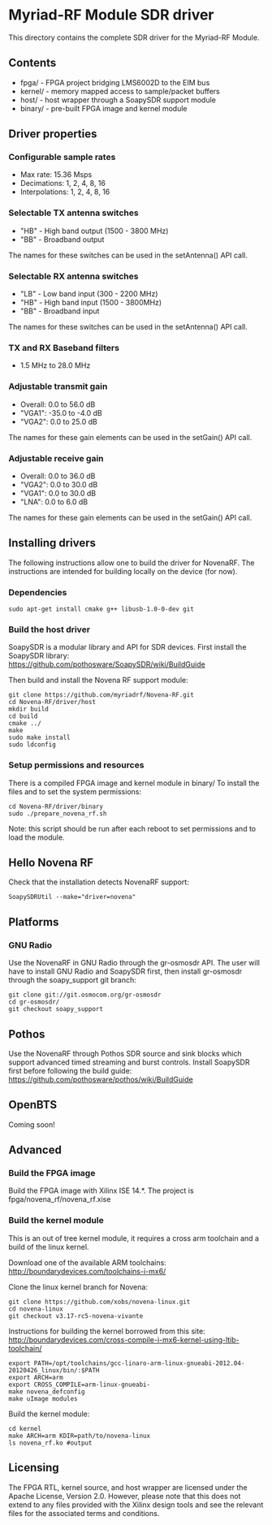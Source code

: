 # Myriad-RF Module SDR driver

This directory contains the complete SDR driver for the Myriad-RF Module.

## Contents

* fpga/ - FPGA project bridging LMS6002D to the EIM bus
* kernel/ - memory mapped access to sample/packet buffers
* host/ - host wrapper through a SoapySDR support module
* binary/ - pre-built FPGA image and kernel module

## Driver properties

### Configurable sample rates

* Max rate: 15.36 Msps
* Decimations: 1, 2, 4, 8, 16
* Interpolations: 1, 2, 4, 8, 16

### Selectable TX antenna switches

* "HB" - High band output (1500 - 3800 MHz)
* "BB" - Broadband output

The names for these switches can be used in the setAntenna() API call.

### Selectable RX antenna switches

* "LB" - Low band input (300 - 2200 MHz)
* "HB" - High band input (1500 - 3800MHz)
* "BB" - Broadband input

The names for these switches can be used in the setAntenna() API call.

### TX and RX Baseband filters

* 1.5 MHz to 28.0 MHz

### Adjustable transmit gain

* Overall: 0.0 to 56.0  dB
* "VGA1": -35.0 to -4.0 dB
* "VGA2": 0.0 to 25.0 dB

The names for these gain elements can be used in the setGain() API call.

### Adjustable receive gain

* Overall: 0.0  to 36.0  dB
* "VGA2": 0.0  to 30.0  dB
* "VGA1": 0.0  to 30.0  dB
* "LNA": 0.0  to 6.0  dB

The names for these gain elements can be used in the setGain() API call.

## Installing drivers

The following instructions allow one to build the driver for NovenaRF.
The instructions are intended for building locally on the device (for now).

### Dependencies

```
sudo apt-get install cmake g++ libusb-1.0-0-dev git
```

### Build the host driver

SoapySDR is a modular library and API for SDR devices.
First install the SoapySDR library:
https://github.com/pothosware/SoapySDR/wiki/BuildGuide

Then build and install the Novena RF support module:

```
git clone https://github.com/myriadrf/Novena-RF.git
cd Novena-RF/driver/host
mkdir build
cd build
cmake ../
make
sudo make install
sudo ldconfig
```

### Setup permissions and resources

There is a compiled FPGA image and kernel module in binary/
To install the files and to set the system permissions:

```
cd Novena-RF/driver/binary
sudo ./prepare_novena_rf.sh
```

Note: this script should be run after each reboot to set permissions and to load the module.

## Hello Novena RF

Check that the installation detects NovenaRF support:

```
SoapySDRUtil --make="driver=novena"
```

## Platforms

### GNU Radio

Use the NovenaRF in GNU Radio through the gr-osmosdr API.
The user will have to install GNU Radio and SoapySDR first,
then install gr-osmosdr through the soapy_support git branch:

```
git clone git://git.osmocom.org/gr-osmosdr
cd gr-osmosdr/
git checkout soapy_support
```

## Pothos

Use the NovenaRF through Pothos SDR source and sink blocks
which support advanced timed streaming and burst controls.
Install SoapySDR first before following the build guide:
https://github.com/pothosware/pothos/wiki/BuildGuide

## OpenBTS

Coming soon!

## Advanced

### Build the FPGA image

Build the FPGA image with Xilinx ISE 14.*.
The project is fpga/novena_rf/novena_rf.xise

### Build the kernel module

This is an out of tree kernel module, it requires a cross arm toolchain
and a build of the linux kernel.

Download one of the available ARM toolchains:
http://boundarydevices.com/toolchains-i-mx6/

Clone the linux kernel branch for Novena:

```
git clone https://github.com/xobs/novena-linux.git
cd novena-linux
git checkout v3.17-rc5-novena-vivante
```

Instructions for building the kernel borrowed from this site:
http://boundarydevices.com/cross-compile-i-mx6-kernel-using-ltib-toolchain/


```
export PATH=/opt/toolchains/gcc-linaro-arm-linux-gnueabi-2012.04-20120426_linux/bin/:$PATH
export ARCH=arm
export CROSS_COMPILE=arm-linux-gnueabi-
make novena_defconfig
make uImage modules
```

Build the kernel module:

```
cd kernel
make ARCH=arm KDIR=path/to/novena-linux
ls novena_rf.ko #output
```

## Licensing

The FPGA RTL, kernel source, and host wrapper are licensed under the Apache License, Version 2.0.
However, please note that this does not extend to any files provided with the Xilinx design tools and see the relevant files for the associated terms and conditions.
